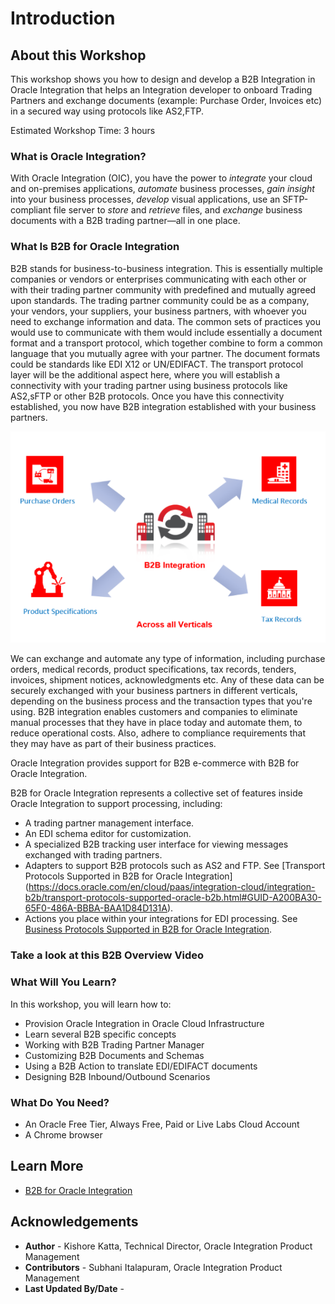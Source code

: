 # Introduction

## About this Workshop

This workshop shows you how to design and develop a B2B Integration in Oracle Integration that helps an Integration developer to onboard Trading Partners and exchange documents (example: Purchase Order, Invoices etc) in a secured way using protocols like AS2,FTP.

Estimated Workshop Time: 3 hours

### What is Oracle Integration?
With Oracle Integration (OIC), you have the power to *integrate* your cloud and on-premises applications, *automate* business processes, *gain insight* into your business processes, *develop* visual applications, use an SFTP-compliant file server to *store* and *retrieve* files, and *exchange* business documents with a B2B trading partner—all in one place.

### What Is B2B for Oracle Integration
B2B stands  for business-to-business integration. This is essentially multiple companies or vendors  or enterprises communicating with each other or with their trading partner community with  predefined and mutually agreed upon standards.  The trading partner community could be as a company, your vendors, your suppliers, your  business partners, with whoever you need to exchange information and data. The common sets of practices you would use to communicate with them  would include essentially a document format and a transport protocol, which together combine  to form a common language that you mutually agree with your partner. The document formats  could be standards like EDI X12 or UN/EDIFACT. The transport protocol layer will  be the additional aspect here, where  you will establish a connectivity with your  trading partner using business protocols like AS2,sFTP or other B2B protocols.
Once you  have this connectivity established, you now have  B2B integration established with your business  partners.

![](./images/b2b-intro-1.png)

We can exchange and automate any type of information, including purchase  orders, medical records, product specifications, tax records, tenders, invoices, shipment notices, acknowledgments etc.  Any of these data can be securely exchanged with  your business partners in different verticals, depending on the business process and  the transaction types that you're using. B2B integration enables customers and companies  to eliminate manual processes that they have in place today and automate them, to reduce operational costs. Also, adhere to compliance requirements that they may  have as part of their business practices.

Oracle Integration provides support for B2B e-commerce with B2B for Oracle Integration.

B2B for Oracle Integration represents a collective set of features inside Oracle Integration to support processing, including:
* A trading partner management interface.
* An EDI schema editor for customization.
* A specialized B2B tracking user interface for viewing messages exchanged with trading partners.
* Adapters to support B2B protocols such as AS2 and FTP. See [Transport Protocols Supported in B2B for Oracle Integration] (https://docs.oracle.com/en/cloud/paas/integration-cloud/integration-b2b/transport-protocols-supported-oracle-b2b.html#GUID-A200BA30-65F0-486A-BBBA-BAA1D84D131A).
* Actions you place within your integrations for EDI processing. See [Business Protocols Supported in B2B for Oracle Integration](https://docs.oracle.com/en/cloud/paas/integration-cloud/integration-b2b/business-protocols-supported-oracle-b2b.html#GUID-CBAF3DC2-0A64-4AC4-BD2D-4F940223DC9A).


### Take a look at this B2B Overview Video

  [](youtube:hpDwmLCdpsY)

### What Will You Learn?

In this workshop, you will learn how to:
* Provision Oracle Integration in Oracle Cloud Infrastructure
* Learn several B2B specific concepts
* Working with B2B Trading Partner Manager
* Customizing B2B Documents and Schemas
* Using a B2B Action to translate EDI/EDIFACT documents
* Designing B2B Inbound/Outbound Scenarios


### What Do You Need?

* An Oracle Free Tier, Always Free, Paid or Live Labs Cloud Account
* A Chrome browser

## Learn More

* [B2B for Oracle Integration](https://docs.oracle.com/en/cloud/paas/integration-cloud/btob.html)

## Acknowledgements
* **Author** - Kishore Katta, Technical Director, Oracle Integration Product Management
* **Contributors** -  Subhani Italapuram, Oracle Integration Product Management
* **Last Updated By/Date** -
